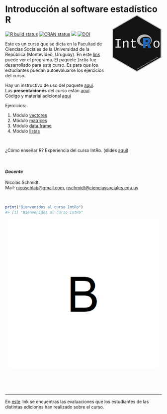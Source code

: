 
<!-- README.md is generated from README.Rmd. Please edit that file -->

# Introducción al software estadístico R <img src="man/figures/logo.png" style="margin-left:10px;margin-bottom:5px;" width="160" align="right"></a>

<!-- badges: start -->

[![R build
status](https://github.com/Nicolas-Schmidt/IntRo/workflows/R-CMD-check/badge.svg)](https://github.com/Nicolas-Schmidt/IntRo/actions)
[![CRAN
status](https://www.r-pkg.org/badges/version/IntRo)](https://CRAN.R-project.org/package=IntRo)
[![](https://img.shields.io/badge/devel%20version-1.5.0-orange.svg)](https://github.com/Nicolas-Schmidt/IntRo)
[![DOI](https://zenodo.org/badge/257654443.svg)](https://zenodo.org/badge/latestdoi/257654443)
<!-- badges: end -->

Este es un curso que se dicta en la Facultad de Ciencias Sociales de la
Universidad de la República (Montevideo, Uruguay). En este
[link](https://github.com/Nicolas-Schmidt/IntRo/tree/master/man/figures/codigo/Programa_IntRo.pdf)
puede ver el programa. El paquete `IntRo` fue desarrollado para este
curso. Es para que los estudiantes puedan autoevaluarse los ejercicios
del curso.

Hay un instructivo de uso del paquete
[aquí](https://github.com/Nicolas-Schmidt/IntRo/blob/master/inst/manual/Instructivo_IntRo.pdf).<br />
Las **presentaciones** del curso están
[aquí](https://github.com/Nicolas-Schmidt/IntRo/tree/master/inst/presentaciones).<br />
Código y material adicional
[aquí](https://github.com/Nicolas-Schmidt/IntRo/tree/master/man/figures/codigo)

Ejercicios:

1.  Módulo
    [vectores](https://github.com/Nicolas-Schmidt/IntRo/blob/master/inst/ejercicios/Ejercicios_M1.pdf)
2.  Módulo
    [matrices](https://github.com/Nicolas-Schmidt/IntRo/blob/master/inst/ejercicios/Ejercicios_M2.pdf)
3.  Módulo
    [data.frame](https://github.com/Nicolas-Schmidt/IntRo/blob/master/inst/ejercicios/Ejercicios_M3.pdf)
4.  Módulo
    [listas](https://github.com/Nicolas-Schmidt/IntRo/blob/master/inst/ejercicios/Ejercicios_M4.pdf)

<br />

¿Cómo enseñar R? Experiencia del curso IntRo. (slides
[aquí](https://github.com/Nicolas-Schmidt/IntRo/blob/master/man/Presentaciones/codigo/aprendeR.pdf))

<br />

#### *_Docente_*

Nicolás Schmidt.  
Mail: <nicoschlab@gmail.com>, <nschmidt@cienciassociales.edu.uy>

<br />

``` r
print("Bienvenidos al curso IntRo")
#> [1] "Bienvenidos al curso IntRo"
```

<center>

<img src="https://raw.githubusercontent.com/Nicolas-Schmidt/IntRo/master/man/figures/animation.gif"></a>

</center>

<br />

<br />

<br />

-----

En [este](https://github.com/Nicolas-Schmidt/Evaluaciones_IntRo) link se
encuentras las evaluaciones que los estudiantes de las distintas
ediciones han realizado sobre el curso.
